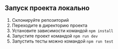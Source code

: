 ## Запуск проекта локально

1. Склонируйте репозиторий
2. Переходите в директорию проекта
3. Установите зависимости командой `npm install`
4. Запустите проект командой `npm run dev`
5. Запустить тесты можно командой `npm run test`
